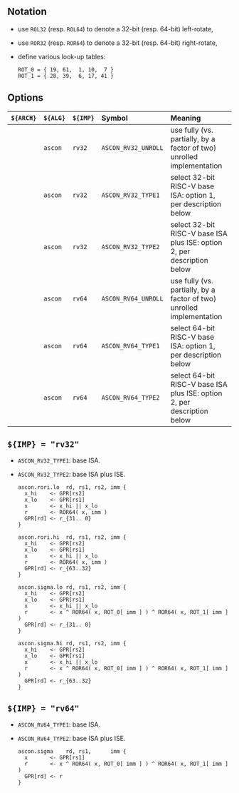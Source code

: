<!--- -------------------------------------------------------------------- --->

## Notation

- use `ROL32` (resp. `ROL64`) to denote a 32-bit (resp. 64-bit)  left-rotate,
- use `ROR32` (resp. `ROR64`) to denote a 32-bit (resp. 64-bit) right-rotate,
- define various look-up tables:

  ```
  ROT_0 = { 19, 61,  1, 10,  7 }
  ROT_1 = { 28, 39,  6, 17, 41 }
  ```

<!--- -------------------------------------------------------------------- --->

## Options

| `${ARCH}` | `${ALG}`   | `${IMP}`  | Symbol                 | Meaning                                                                 |
| :-------- | :--------- | :-------- | :--------------------- | :---------------------------------------------------------------------- |
|           | `ascon`    | `rv32`    | `ASCON_RV32_UNROLL`    | use fully (vs. partially, by a factor of two) unrolled implementation   |
|           | `ascon`    | `rv32`    | `ASCON_RV32_TYPE1`     | select 32-bit RISC-V base ISA:          option 1, per description below |
|           | `ascon`    | `rv32`    | `ASCON_RV32_TYPE2`     | select 32-bit RISC-V base ISA plus ISE: option 2, per description below |
|           | `ascon`    | `rv64`    | `ASCON_RV64_UNROLL`    | use fully (vs. partially, by a factor of two) unrolled implementation   |
|           | `ascon`    | `rv64`    | `ASCON_RV64_TYPE1`     | select 64-bit RISC-V base ISA:          option 1, per description below |
|           | `ascon`    | `rv64`    | `ASCON_RV64_TYPE2`     | select 64-bit RISC-V base ISA plus ISE: option 2, per description below |

<!--- -------------------------------------------------------------------- --->

## `${IMP} = "rv32"`

- `ASCON_RV32_TYPE1`: base ISA.

- `ASCON_RV32_TYPE2`: base ISA plus ISE.

  ```
  ascon.rori.lo  rd, rs1, rs2, imm {
    x_hi    <- GPR[rs2]
    x_lo    <- GPR[rs1]
    x       <- x_hi || x_lo
    r       <- ROR64( x, imm )
    GPR[rd] <- r_{31.. 0}
  }

  ascon.rori.hi  rd, rs1, rs2, imm {
    x_hi    <- GPR[rs2]
    x_lo    <- GPR[rs1]
    x       <- x_hi || x_lo
    r       <- ROR64( x, imm )
    GPR[rd] <- r_{63..32}
  }

  ascon.sigma.lo rd, rs1, rs2, imm {
    x_hi    <- GPR[rs2]
    x_lo    <- GPR[rs1]
    x       <- x_hi || x_lo
    r       <- x ^ ROR64( x, ROT_0[ imm ] ) ^ ROR64( x, ROT_1[ imm ] )
    GPR[rd] <- r_{31.. 0}
  }

  ascon.sigma.hi rd, rs1, rs2, imm {
    x_hi    <- GPR[rs2]
    x_lo    <- GPR[rs1]
    x       <- x_hi || x_lo
    r       <- x ^ ROR64( x, ROT_0[ imm ] ) ^ ROR64( x, ROT_1[ imm ] )
    GPR[rd] <- r_{63..32}
  }
  ```

<!--- -------------------------------------------------------------------- --->

## `${IMP} = "rv64"`

- `ASCON_RV64_TYPE1`: base ISA.

- `ASCON_RV64_TYPE2`: base ISA plus ISE.

  ```
  ascon.sigma    rd, rs1,      imm {
    x       <- GPR[rs1]
    r       <- x ^ ROR64( x, ROT_0[ imm ] ) ^ ROR64( x, ROT_1[ imm ] )
    GPR[rd] <- r
  }
  ```

<!--- -------------------------------------------------------------------- --->
